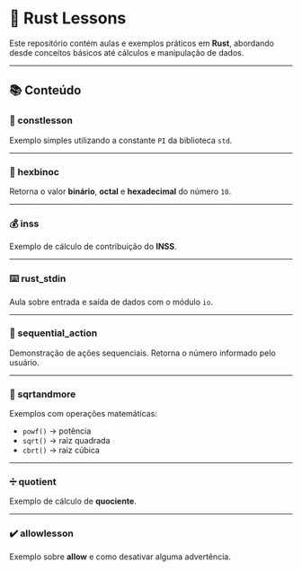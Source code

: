 # 📘 Rust Lessons

Este repositório contém aulas e exemplos práticos em **Rust**, abordando desde conceitos básicos até cálculos e manipulação de dados.

---

## 📚 Conteúdo

### 🔢 constlesson

Exemplo simples utilizando a constante `PI` da biblioteca `std`.

---

### 🧮 hexbinoc

Retorna o valor **binário**, **octal** e **hexadecimal** do número `10`.

---

### 💰 inss

Exemplo de cálculo de contribuição do **INSS**.

---

### ⌨️ rust_stdin

Aula sobre entrada e saída de dados com o módulo `io`.

---

### 🔄 sequential_action

Demonstração de ações sequenciais.
Retorna o número informado pelo usuário.

---

### 📐 sqrtandmore

Exemplos com operações matemáticas:

* `powf()` → potência
* `sqrt()` → raiz quadrada
* `cbrt()` → raiz cúbica

---

### ➗ quotient

Exemplo de cálculo de **quociente**.

---

### ✔️ allowlesson

Exemplo sobre **allow** e como desativar alguma advertência.





